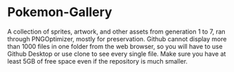 # Pokemon-Gallery

A collection of sprites, artwork, and other assets from generation 1 to 7, ran through PNGOptimizer, mostly for preservation. 
Github cannot display more than 1000 files in one folder from the web browser, so you will have to use Github Desktop or use clone to see every single file.
Make sure you have at least 5GB of free space even if the repository is much smaller.
